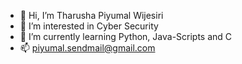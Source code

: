 - 👋 Hi, I’m Tharusha Piyumal Wijesiri
- 👀 I’m interested in Cyber Security
- 🌱 I’m currently learning Python, Java-Scripts and C
- 📫 piyumal.sendmail@gmail.com

<!---
thxrxsh/thxrxsh is a ✨ special ✨ repository because its `README.md` (this file) appears on your GitHub profile.
You can click the Preview link to take a look at your changes.
--->

